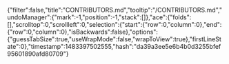 {"filter":false,"title":"CONTRIBUTORS.md","tooltip":"/CONTRIBUTORS.md","undoManager":{"mark":-1,"position":-1,"stack":[]},"ace":{"folds":[],"scrolltop":0,"scrollleft":0,"selection":{"start":{"row":0,"column":0},"end":{"row":0,"column":0},"isBackwards":false},"options":{"guessTabSize":true,"useWrapMode":false,"wrapToView":true},"firstLineState":0},"timestamp":1483397502555,"hash":"da39a3ee5e6b4b0d3255bfef95601890afd80709"}